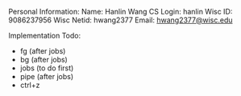 Personal Information:
Name: Hanlin Wang
CS Login: hanlin
Wisc ID: 9086237956
Wisc Netid: hwang2377
Email: hwang2377@wisc.edu


Implementation Todo:

- fg (after jobs)
- bg (after jobs)
- jobs (to do first)
- pipe (after jobs)
- ctrl+z

